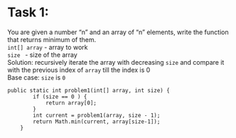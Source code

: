# Task 1: 
You are given a number “n” and an array of “n” elements, write the function that returns minimum of them. \
`int[] array` - array to work \
`size ` - size of the array \
Solution: recursively iterate the array with decreasing `size` and compare it with the previous index of `array` till the index is 0 \
Base case:  `size` is `0`
```
public static int problem1(int[] array, int size) {
        if (size == 0 ) {
            return array[0];
        }
        int current = problem1(array, size - 1);
        return Math.min(current, array[size-1]);
    }
```


# 

